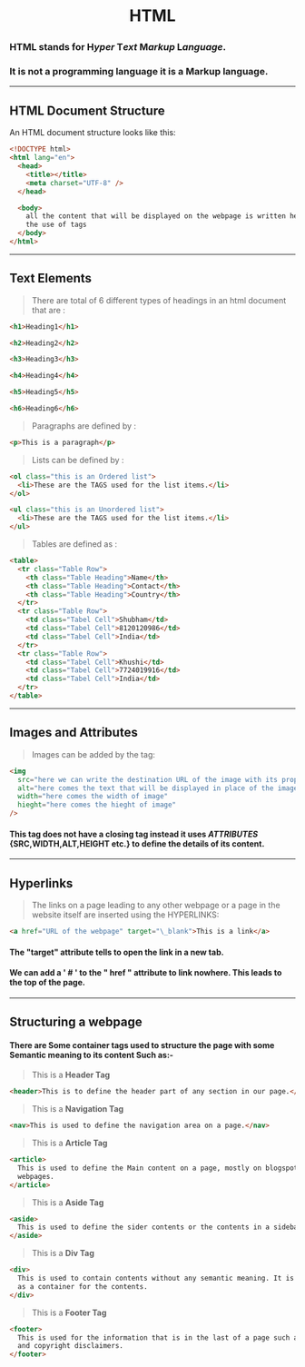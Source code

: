 # <p style="text-align:center">**HTML**</p>

### **HTML** stands for **H**_yper_ **T**_ext_ **M**_arkup_ **L**_anguage_.

### It is not a programming language it is a **Markup language**.

---

## **HTML Document Structure**

An HTML document structure looks like this:

```html
<!DOCTYPE html>
<html lang="en">
  <head>
    <title></title>
    <meta charset="UTF-8" />
  </head>

  <body>
    all the content that will be displayed on the webpage is written here with
    the use of tags
  </body>
</html>
```

---

## **Text Elements**

> There are total of 6 different types of headings in an html document that are :

```html
<h1>Heading1</h1>

<h2>Heading2</h2>

<h3>Heading3</h3>

<h4>Heading4</h4>

<h5>Heading5</h5>

<h6>Heading6</h6>
```

> Paragraphs are defined by :

```html
<p>This is a paragraph</p>
```

> Lists can be defined by :

```html
<ol class="this is an Ordered list">
  <li>These are the TAGS used for the list items.</li>
</ol>

<ul class="this is an Unordered list">
  <li>These are the TAGS used for the list items.</li>
</ul>
```

> Tables are defined as :

```html
<table>
  <tr class="Table Row">
    <th class="Table Heading">Name</th>
    <th class="Table Heading">Contact</th>
    <th class="Table Heading">Country</th>
  </tr>
  <tr class="Table Row">
    <td class="Tabel Cell">Shubham</td>
    <td class="Tabel Cell">8120120986</td>
    <td class="Tabel Cell">India</td>
  </tr>
  <tr class="Table Row">
    <td class="Tabel Cell">Khushi</td>
    <td class="Tabel Cell">7724019916</td>
    <td class="Tabel Cell">India</td>
  </tr>
</table>
```

---

## **Images and Attributes**

> Images can be added by the tag:

```html
<img
  src="here we can write the destination URL of the image with its proper      directory location for eg. images/image.jpg"
  alt="here comes the text that will be displayed in place of the image if its unable to be loaded."
  width="here comes the width of image"
  hieght="here comes the hieght of image"
/>
```

#### **This tag does not have a closing tag instead it uses _ATTRIBUTES_ {SRC,WIDTH,ALT,HEIGHT etc.} to define the details of its content.**

---

## **Hyperlinks**

> The links on a page leading to any other webpage or a page in the website itself are inserted using the HYPERLINKS:

```html
<a href="URL of the webpage" target="\_blank">This is a link</a>
```

#### **The "target" attribute tells to open the link in a new tab.**

#### **We can add a ' # ' to the " href " attribute to link nowhere. This leads to the top of the page.**

---

## **Structuring a webpage**

#### There are Some container tags used to structure the page with some Semantic meaning to its content Such as:-

> This is a **Header Tag**

```html
<header>This is to define the header part of any section in our page.</header>
```

> This is a **Navigation Tag**

```html
<nav>This is used to define the navigation area on a page.</nav>
```

> This is a **Article Tag**

```html
<article>
  This is used to define the Main content on a page, mostly on blogspot type of
  webpages.
</article>
```

> This is a **Aside Tag**

```html
<aside>
  This is used to define the sider contents or the contents in a sidebar.
</aside>
```

> This is a **Div Tag**

```html
<div>
  This is used to contain contents without any semantic meaning. It is just used
  as a container for the contents.
</div>
```

> This is a **Footer Tag**

```html
<footer>
  This is used for the information that is in the last of a page such as contact
  and copyright disclaimers.
</footer>
```
